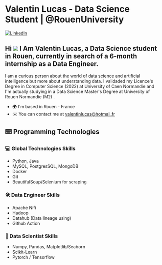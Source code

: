 # Valentin Lucas - Data Science Student | @RouenUniversity

[![LinkedIn](https://img.shields.io/badge/LinkedIn-Valentin-blue?logo=linkedin)](https://www.linkedin.com/in/valentin-lucas/)

Hi ![](https://user-images.githubusercontent.com/18350557/176309783-0785949b-9127-417c-8b55-ab5a4333674e.gif) I Am Valentin Lucas, a Data Science student in Rouen, currently in search of a 6-month internship as a Data Engineer.
-----------------------------------------------------------------------------------------------------------------------------------------------------------

I am a curious person about the world of data science and artificial intelligence but more about understanding data. I validaded my Licence's Degree in Computer Science (2022) at University of Caen Normandie and I'm actually studying in a Data Science Master's Degree at University of Rouen Normandie (M2) .

* 🌍  I'm based in Rouen - France 
* ✉️  You can contact me at [valentinlucas@hotmail.fr](mailto:valentinlucas@hotmail.fr) 

## ⌨️ Programming Technologies 
### 💻 Global Technologies Skills
- Python, Java
- MySQL, PostgresSQL, MongoDB
- Docker
- Git
- BeautifulSoup/Selenium for scraping

### 🛠️ Data Engineer Skills
- Apache Nifi
- Hadoop
- Datahub (Data lineage using)
- Github Action

### 🔬 Data Scientist Skills
- Numpy, Pandas, Matplotlib/Seaborn
- Scikit-Learn
- Pytorch / Tensorflow
